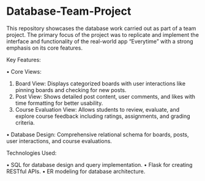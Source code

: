 # Database-Team-Project
This repository showcases the database work carried out as part of a team project. The primary focus of the project was to replicate and implement the interface and functionality of the real-world app “Everytime” with a strong emphasis on its core features.

Key Features:

• Core Views:
1. Board View: Displays categorized boards with user interactions like pinning boards and checking for new posts.
2. Post View: Shows detailed post content, user comments, and likes with time formatting for better usability.
3. Course Evaluation View: Allows students to review, evaluate, and explore course feedback including ratings, assignments, and grading criteria.

• Database Design: Comprehensive relational schema for boards, posts, user interactions, and course evaluations.

Technologies Used:

• SQL for database design and query implementation.
• Flask for creating RESTful APIs.
• ER modeling for database architecture.
